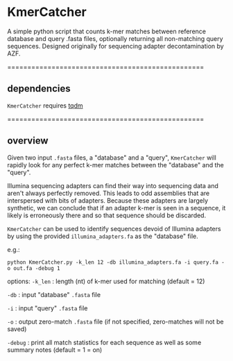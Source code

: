 # KmerCatcher

A simple python script that counts k-mer matches between reference database and query .fasta files, optionally returning all non-matching query sequences. Designed originally for sequencing adapter decontamination by AZF.

=================================================

## dependencies

`KmerCatcher` requires [tqdm](https://github.com/tqdm/tqdm)

=================================================

## overview

Given two input `.fasta` files, a "database" and a "query", `KmerCatcher` will rapidly look for any perfect k-mer matches between the "database" and the "query".

Illumina sequencing adapters can find their way into sequencing data and aren't always perfectly removed. This leads to odd assemblies that are interspersed with bits of adapters. Because these adapters are largely synthetic, we can conclude that if an adapter k-mer is seen in a sequence, it likely is erroneously there and so that sequence should be discarded.

`KmerCatcher` can be used to identify sequences devoid of Illumina adapters by using the provided `illumina_adapters.fa` as the "database" file.

e.g.:
```
python KmerCatcher.py -k_len 12 -db illumina_adapters.fa -i query.fa -o out.fa -debug 1
```

options:
`-k_len`  :  length (nt) of k-mer used for matching (default = 12)

`-db`  :  input "database" `.fasta` file

`-i`  :  input "query" `.fasta` file

`-o`  :  output zero-match `.fasta` file (if not specified, zero-matches will not be saved)

`-debug`  :  print all match statistics for each sequence as well as some summary notes (default = 1 = on)

